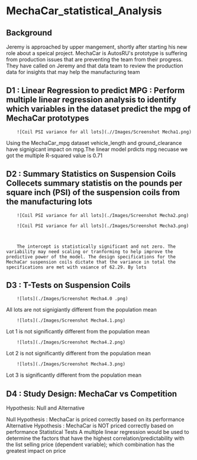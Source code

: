 # MechaCar_statistical_Analysis

## Background
Jeremy is approached by upper mangement, shortly after starting his new role about a speical project. MechaCar is AutosRU's prototype is suffering from production issues that are preventing the team from their progress. They have called on Jeremy and that data team to review the production data for insights that may help the manufacturing team

## D1 : Linear Regression to predict MPG : Perform multiple linear regression analysis to identify which variables in the dataset predict the mpg of MechaCar prototypes

        ![Coil PSI variance for all lots](.//Images/Screenshot Mecha1.png)


Using the MechaCar_mpg dataset  vehicle_length and ground_clearance have signigicant impact on mpg.The linear model prdicts mpg necuase we got the multiple R-squared value is 0.71   

## D2 : Summary Statistics on Suspension Coils Collecets summary statistis on the pounds per square inch (PSI) of the suspension coils from the manufacturing  lots

        ![Coil PSI variance for all lots](./Images/Screenshot Mecha2.png)

        ![Coil PSI variance for all lots](./Images/Screenshot Mecha3.png)



        The intercept is statistically significant and not zero. The variability may need scaling or tranforming to help improve the predictive power of the model. The design specifications for the MechaCar suspension coils dictate that the variance in total the specifications are met with vaiance of 62.29. By lots

## D3 : T-Tests on Suspension Coils

        ![lots](./Images/Screenshot Mecha4.0 .png)

All lots are not signigiantly different from the population mean

        ![lots](./Images/Screenshot Mecha4.1.png)

Lot 1 is not significantly different from the population mean
        
        
        ![lots](./Images/Screenshot Mecha4.2.png)

Lot 2 is not significantly different from the population mean
        
        ![lots](./Images/Screenshot Mecha4.3.png)

Lot 3 is significantly different from the population mean

## D4 : Study Design: MechaCar vs Competition

Hypothesis: Null and Alternative


Null Hypothesis : MechaCar is priced correctly based on its performance 
Alternative Hypothesis : MechaCar is NOT priced correctly based on performance 
Statistical Tests
A multiple linear regression would be used to determine the factors that have the highest correlation/predictability with the list selling price 
(dependent variable); which combination has the greatest impact on price





